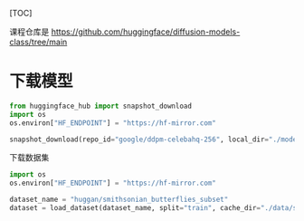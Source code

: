 [TOC]

课程仓库是 https://github.com/huggingface/diffusion-models-class/tree/main


# 下载模型

```python
from huggingface_hub import snapshot_download
import os
os.environ["HF_ENDPOINT"] = "https://hf-mirror.com"

snapshot_download(repo_id="google/ddpm-celebahq-256", local_dir="./model", local_dir_use_symlinks=False)
```

下载数据集

```python
import os
os.environ["HF_ENDPOINT"] = "https://hf-mirror.com"

dataset_name = "huggan/smithsonian_butterflies_subset"
dataset = load_dataset(dataset_name, split="train", cache_dir="./data/smithsonian_butterflies_subset")
```

